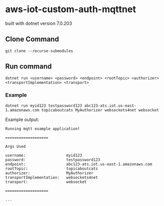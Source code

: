 # aws-iot-custom-auth-mqttnet

built with dotnet version 7.0.203

## Clone Command

```
git clone --recurse-submodules
```

## Run command

```
dotnet run <username> <password> <endpoint> <rootTopic> <authorizer> <transportImplementation> <transport>
```

### Example

```
dotnet run myid123 testpassword123 abc123-ats.iot.us-east-1.amazonaws.com topicaboutcats MyAuthorizer websockets4net websocket
```

Example output:

```
Running mqtt example application!

===================

Args Used

username:                  myid123
password:                  testpassword123
endpoint:                  abc123-ats.iot.us-east-1.amazonaws.com
rootTopic:                 topicaboutcats
authorizer:                MyAuthorizer
transportImplementation:   websockets4net
transport:                 websocket

===================

...
```